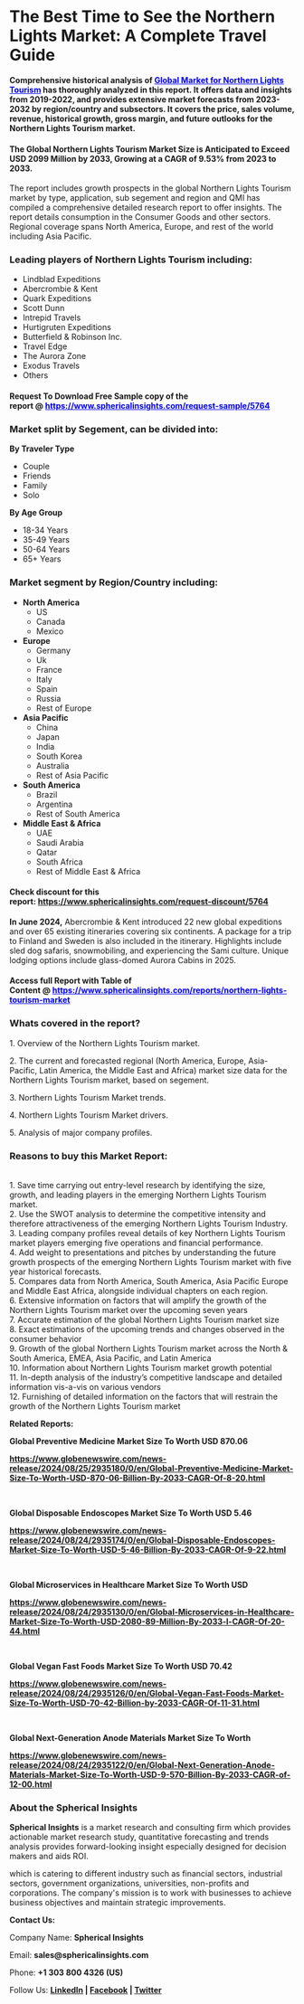 <div class="content-title">
<h1>The Best Time to See the Northern Lights Market: A Complete Travel Guide</h1>
<p><strong>Comprehensive historical analysis of&nbsp;<span style="color: #0000ff;"><a style="color: #0000ff;" href="https://www.sphericalinsights.com/reports/northern-lights-tourism-market" target="_blank" rel="noopener">Global Market for Northern Lights Tourism</a></span>&nbsp;has thoroughly analyzed in this report. It offers data and insights from 2019-2022, and provides extensive market forecasts from 2023-2032 by region/country and subsectors. It covers the price, sales volume, revenue, historical growth, gross margin, and future outlooks for the Northern Lights Tourism market.</strong></p>
<h4><strong>The Global Northern Lights Tourism Market Size is Anticipated to Exceed USD 2099 Million by 2033, Growing at a CAGR of 9.53% from 2023 to 2033.</strong></h4>
<p>The report includes growth prospects in the global Northern Lights Tourism market by type, application, sub segement and region and QMI has compiled a comprehensive detailed research report to offer insights. The report details consumption in the Consumer Goods and other sectors. Regional coverage spans North America, Europe, and rest of the world including Asia Pacific.</p>
<h3><strong>Leading players of Northern Lights Tourism including:</strong></h3>
<ul>
<li>Lindblad Expeditions</li>
<li>Abercrombie &amp; Kent</li>
<li>Quark Expeditions</li>
<li>Scott Dunn</li>
<li>Intrepid Travels</li>
<li>Hurtigruten Expeditions</li>
<li>Butterfield &amp; Robinson Inc.</li>
<li>Travel Edge</li>
<li>The Aurora Zone</li>
<li>Exodus Travels</li>
<li>Others</li>
</ul>
<h4>Request To Download Free Sample copy of the report&nbsp;@&nbsp;<span style="color: #0000ff;"><a style="color: #0000ff;" href="https://www.sphericalinsights.com/request-sample/5764" target="_blank" rel="noopener">https://www.sphericalinsights.com/request-sample/5764</a></span></h4>
<h3><strong>Market split by Segement, can be divided into:</strong></h3>
<p><strong>By Traveler Type</strong></p>
<ul>
<li>Couple</li>
<li>Friends</li>
<li>Family</li>
<li>Solo</li>
</ul>
<p><strong>By Age Group</strong></p>
<ul>
<li>18-34 Years</li>
<li>35-49 Years</li>
<li>50-64 Years</li>
<li>65+ Years</li>
</ul>
<h3><strong>Market segment by Region/Country including:</strong></h3>
<ul>
<li><strong>North America</strong>
<ul>
<li>US</li>
<li>Canada</li>
<li>Mexico</li>
</ul>
</li>
<li><strong>Europe</strong>
<ul>
<li>Germany</li>
<li>Uk</li>
<li>France</li>
<li>Italy</li>
<li>Spain</li>
<li>Russia</li>
<li>Rest of Europe</li>
</ul>
</li>
<li><strong>Asia Pacific</strong>
<ul>
<li>China</li>
<li>Japan</li>
<li>India</li>
<li>South Korea</li>
<li>Australia</li>
<li>Rest of Asia Pacific</li>
</ul>
</li>
<li><strong>South America</strong>
<ul>
<li>Brazil</li>
<li>Argentina</li>
<li>Rest of South America</li>
</ul>
</li>
<li><strong>Middle East &amp; Africa</strong>
<ul>
<li>UAE</li>
<li>Saudi Arabia</li>
<li>Qatar</li>
<li>South Africa</li>
<li>Rest of Middle East &amp; Africa</li>
</ul>
</li>
</ul>
<h4>Check discount for this report:&nbsp;<a href="https://www.sphericalinsights.com/request-discount/5764" target="_blank" rel="noopener">https://www.sphericalinsights.com/request-discount/5764</a></h4>
<p><strong>In June 2024,</strong>&nbsp;Abercrombie &amp; Kent introduced 22 new global expeditions and over 65 existing itineraries covering six continents. A package for a trip to Finland and Sweden is also included in the itinerary. Highlights include sled dog safaris, snowmobiling, and experiencing the Sami culture. Unique lodging options include glass-domed Aurora Cabins in 2025.</p>
<h4>Access full Report with Table of Content&nbsp;@&nbsp;<span style="color: #0000ff;"><a style="color: #0000ff;" href="https://www.sphericalinsights.com/reports/northern-lights-tourism-market" target="_blank" rel="noopener">https://www.sphericalinsights.com/reports/northern-lights-tourism-market</a></span></h4>
<h3><strong>Whats covered in the report?</strong></h3>
<p>1. Overview of the Northern Lights Tourism market.</p>
<p>2. The current and forecasted regional (North America, Europe, Asia-Pacific, Latin America, the Middle East and Africa) market size data for the Northern Lights Tourism market, based on segement.</p>
<p>3. Northern Lights Tourism Market trends.</p>
<p>4. Northern Lights Tourism Market drivers.</p>
<p>5. Analysis of major company profiles.</p>
<h3><strong>Reasons to buy this Market Report:</strong></h3>
<p><br />1. Save time carrying out entry-level research by identifying the size, growth, and leading players in the emerging Northern Lights Tourism market.<br />2. Use the SWOT analysis to determine the competitive intensity and therefore attractiveness of the emerging Northern Lights Tourism Industry.<br />3. Leading company profiles reveal details of key Northern Lights Tourism market players emerging five operations and financial performance.<br />4. Add weight to presentations and pitches by understanding the future growth prospects of the emerging Northern Lights Tourism market with five year historical forecasts.<br />5. Compares data from North America, South America, Asia Pacific Europe and Middle East Africa, alongside individual chapters on each region.<br />6. Extensive information on factors that will amplify the growth of the Northern Lights Tourism market over the upcoming seven years<br />7. Accurate estimation of the global Northern Lights Tourism market size<br />8. Exact estimations of the upcoming trends and changes observed in the consumer behavior<br />9. Growth of the global Northern Lights Tourism market across the North &amp; South America, EMEA, Asia Pacific, and Latin America<br />10. Information about Northern Lights Tourism market growth potential<br />11. In-depth analysis of the industry&rsquo;s competitive landscape and detailed information vis-a-vis on various vendors<br />12. Furnishing of detailed information on the factors that will restrain the growth of the Northern Lights Tourism market</p>
<p><strong>Related Reports:</strong></p>
<p><strong>Global Preventive Medicine Market Size To Worth USD 870.06</strong></p>
<p><strong><a href="https://www.globenewswire.com/news-release/2024/08/25/2935180/0/en/Global-Preventive-Medicine-Market-Size-To-Worth-USD-870-06-Billion-By-2033-CAGR-Of-8-20.html">https://www.globenewswire.com/news-release/2024/08/25/2935180/0/en/Global-Preventive-Medicine-Market-Size-To-Worth-USD-870-06-Billion-By-2033-CAGR-Of-8-20.html</a></strong></p>
<p><strong>&nbsp;</strong></p>
<p><strong>Global Disposable Endoscopes Market Size To Worth USD 5.46</strong></p>
<p><strong><a href="https://www.globenewswire.com/news-release/2024/08/24/2935174/0/en/Global-Disposable-Endoscopes-Market-Size-To-Worth-USD-5-46-Billion-By-2033-CAGR-Of-9-22.html">https://www.globenewswire.com/news-release/2024/08/24/2935174/0/en/Global-Disposable-Endoscopes-Market-Size-To-Worth-USD-5-46-Billion-By-2033-CAGR-Of-9-22.html</a></strong></p>
<p><strong>&nbsp;</strong></p>
<p><strong>Global Microservices in Healthcare Market Size To Worth USD</strong></p>
<p><strong><a href="https://www.globenewswire.com/news-release/2024/08/24/2935130/0/en/Global-Microservices-in-Healthcare-Market-Size-To-Worth-USD-2080-89-Million-By-2033-l-CAGR-Of-20-44.html">https://www.globenewswire.com/news-release/2024/08/24/2935130/0/en/Global-Microservices-in-Healthcare-Market-Size-To-Worth-USD-2080-89-Million-By-2033-l-CAGR-Of-20-44.html</a></strong></p>
<p><strong>&nbsp;</strong></p>
<p><strong>Global Vegan Fast Foods Market Size To Worth USD 70.42</strong></p>
<p><strong><a href="https://www.globenewswire.com/news-release/2024/08/24/2935126/0/en/Global-Vegan-Fast-Foods-Market-Size-To-Worth-USD-70-42-Billion-by-2033-CAGR-Of-11-31.html">https://www.globenewswire.com/news-release/2024/08/24/2935126/0/en/Global-Vegan-Fast-Foods-Market-Size-To-Worth-USD-70-42-Billion-by-2033-CAGR-Of-11-31.html</a></strong></p>
<p><strong>&nbsp;</strong></p>
<p><strong>Global Next-Generation Anode Materials Market Size To Worth</strong></p>
<p><strong><a href="https://www.globenewswire.com/news-release/2024/08/24/2935122/0/en/Global-Next-Generation-Anode-Materials-Market-Size-To-Worth-USD-9-570-Billion-By-2033-CAGR-of-12-00.html">https://www.globenewswire.com/news-release/2024/08/24/2935122/0/en/Global-Next-Generation-Anode-Materials-Market-Size-To-Worth-USD-9-570-Billion-By-2033-CAGR-of-12-00.html</a></strong></p>
<h3><strong>About the Spherical Insights</strong></h3>
<p><strong>Spherical Insights</strong>&nbsp;is a market research and consulting firm which provides actionable market research study, quantitative forecasting and trends analysis provides forward-looking insight especially designed for decision makers and aids ROI.</p>
<p>which is catering to different industry such as financial sectors, industrial sectors, government organizations, universities, non-profits and corporations. The company's mission is to work with businesses to achieve business objectives and maintain strategic improvements.</p>
<p><strong>Contact Us:</strong></p>
<p>Company Name:&nbsp;<strong>Spherical Insights</strong></p>
<p>Email:&nbsp;<strong>sales@sphericalinsights.com</strong></p>
<p>Phone:&nbsp;<strong>+1 303 800 4326 (US)</strong></p>
<p>Follow Us:&nbsp;<strong><a href="https://www.linkedin.com/company/spherical-insight/"><u>LinkedIn</u></a>&nbsp;|&nbsp;<a href="https://www.facebook.com/sphericalinsights22"><u>Facebook</u></a>&nbsp;|&nbsp;<a href="https://twitter.com/SInsights_US"><u>Twitter</u></a></strong></p>
</div>
